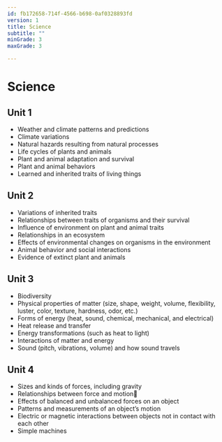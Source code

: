 ```yaml
---
id: fb172658-714f-4566-b698-0af0328893fd
version: 1
title: Science
subtitle: ""
minGrade: 3
maxGrade: 3

---
```

# Science


## Unit 1
* Weather and climate patterns and predictions
* Climate variations
* Natural hazards resulting from natural processes
* Life cycles of plants and animals
* Plant and animal adaptation and survival
* Plant and animal behaviors
* Learned and inherited traits of living things

## Unit 2
* Variations of inherited traits
* Relationships between traits of organisms and their survival
* Influence of environment on plant and animal traits
* Relationships in an ecosystem
* Effects of environmental changes on organisms in the environment
* Animal behavior and social interactions
* Evidence of extinct plant and animals

## Unit 3
* Biodiversity
* Physical properties of matter (size, shape, weight, volume, flexibility, luster, color, texture, hardness, odor, etc.)
* Forms of energy (heat, sound, chemical, mechanical, and electrical)
* Heat release and transfer
* Energy transformations (such as heat to light)
* Interactions of matter and energy
* Sound (pitch, vibrations, volume) and how sound travels

## Unit 4
* Sizes and kinds of forces, including gravity
* Relationships between force and motion
* Effects of balanced and unbalanced forces on an object
* Patterns and measurements of an object’s motion
* Electric or magnetic interactions between objects not in contact with each other
* Simple machines